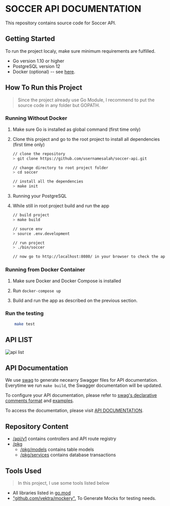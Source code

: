 # SOCCER API DOCUMENTATION 

This repository contains source code for Soccer API.

## Getting Started

To run the project localy, make sure minimum requirements are fulfilled.

- Go version 1.10 or higher
- PostgreSQL version 12
- Docker (optional) -- see [here](https://docs.docker.com/get-docker/).


## How To Run this Project

>Since the project already use Go Module, I recommend to put the source code in any folder but GOPATH.

### Running Without Docker

1. Make sure Go is installed as global command (first time only)

2. Clone this project and go to the root project to install all dependencies (first time only)
    ```bash
    // clone the repository
    > git clone https://github.com/usernamesalah/soccer-api.git

    // change directory to root project folder
    > cd soccer
    
    // install all the dependencies
    > make init   
    ```
3. Running your PostgreSQL
4. While still in root project build and run the app
    ```bash
    // build project
    > make build

    // source env
    > source .env.development
    
    // run project
    > ./bin/soccer

    // now go to http://localhost:8080/ in your browser to check the app.
    ```

### Running from Docker Container

1. Make sure Docker and Docker Compose is installed

2. Run `docker-compose up`

3. Build and run the app as described on the previous section.

### Run the testing

```bash
    make test
```

## API LIST

![api list](https://github.com/usernamesalah/soccer-api/tree/master/soccer.png)

## API Documentation

We use [swag](https://github.com/swaggo/swag) to generate necearry Swagger files for API documentation. Everytime we run `make build`, the Swagger documentation will be updated.

To configure your API documentation, please refer to [swag's declarative comments format](https://github.com/swaggo/swag#declarative-comments-format) and [examples](https://github.com/swaggo/swag#examples).

To access the documentation, please visit [API DOCUMENTATION](http://localhost:8080/docs/api/v1/index.html).


## Repository Content

- [/api/v1](https://github.com/usernamesalah/soccer-api/tree/master/api/v1) contains controllers and API route registry
- [/pkg](https://github.com/usernamesalah/soccer-api/tree/master/pkg)
  - [/pkg/models](https://github.com/usernamesalah/soccer-api/tree/master/pkg/models) contains table models
  - [/pkg/services](https://github.com/usernamesalah/soccer-api/tree/master/pkg/services) contains database transactions
 

## Tools Used

>In this project, I use some tools listed below

- All libraries listed in [go.mod](https://github.com/usernamesalah/soccer-api/tree/master/go.mod)
- ["github.com/vektra/mockery".](https://github.com/vektra/mockery) To Generate Mocks for testing needs.